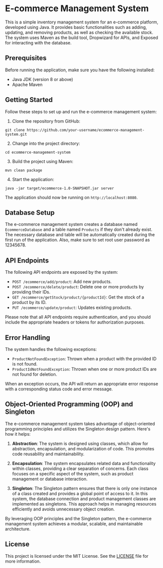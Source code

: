 # E-commerce Management System

This is a simple inventory management system for an e-commerce platform, developed using Java. It provides basic functionalities such as adding, updating, and removing products, as well as checking the available stock. The system uses Maven as the build tool, Dropwizard for APIs, and Exposed for interacting with the database.

## Prerequisites

Before running the application, make sure you have the following installed:

- Java JDK (version 8 or above)
- Apache Maven

## Getting Started

Follow these steps to set up and run the e-commerce management system:

1. Clone the repository from GitHub:

```
git clone https://github.com/your-username/ecommerce-management-system.git
```

2. Change into the project directory:

```
cd ecommerce-management-system
```

3. Build the project using Maven:

```
mvn clean package
```

4. Start the application:

```
java -jar target/ecommerce-1.0-SNAPSHOT.jar server 
```

The application should now be running on `http://localhost:8080`.

## Database Setup

The e-commerce management system creates a database named `EcommerceDatabase` and a table named `Products` if they don't already exist. The necessary database and table will be automatically created during the first run of the application. Also, make sure to set root user password as 12345678.

## API Endpoints

The following API endpoints are exposed by the system:

- `POST /ecommerce/add/product`: Add new products.
- `POST /ecommerce/delete/product`: Delete one or more products by providing their IDs.
- `GET /ecommerce/getStock/product/{productId}`: Get the stock of a product by its ID.
- `PUT /ecommerce/update/product`: Updates existing products.

Please note that all API endpoints require authentication, and you should include the appropriate headers or tokens for authorization purposes.

## Error Handling

The system handles the following exceptions:

- `ProductNotFoundException`: Thrown when a product with the provided ID is not found.
- `ProductIdNotFoundException`: Thrown when one or more product IDs are not found for deletion.

When an exception occurs, the API will return an appropriate error response with a corresponding status code and error message.

## Object-Oriented Programming (OOP) and Singleton

The e-commerce management system takes advantage of object-oriented programming principles and utilizes the Singleton design pattern. Here's how it helps:

1. **Abstraction**: The system is designed using classes, which allow for abstraction, encapsulation, and modularization of code. This promotes code reusability and maintainability.

2. **Encapsulation**: The system encapsulates related data and functionality within classes, providing a clear separation of concerns. Each class focuses on a specific aspect of the system, such as product management or database interaction.

3. **Singleton**: The Singleton pattern ensures that there is only one instance of a class created and provides a global point of access to it. In this system, the database connection and product management classes are implemented as singletons. This approach helps in managing resources efficiently and avoids unnecessary object creation.

By leveraging OOP principles and the Singleton pattern, the e-commerce management system achieves a modular, scalable, and maintainable architecture.

## License

This project is licensed under the MIT License. See the [LICENSE](https://github.com/MeghanaSripalle/Weather-Forecasting-Tool/blob/main/LICENSE) file for more information.

